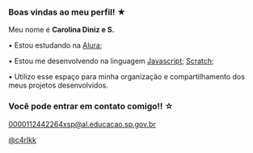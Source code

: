 ### Boas vindas ao meu perfil! ★
Meu nome é **Carolina Diniz e S.**

• Estou estudando na [Alura](https://www.alura.com.br/);

• Estou me desenvolvendo na linguagem [Javascript](https://p5js.org/); [Scratch](https://scratch.mit.edu/);

• Utilizo esse espaço para minha organização e compartilhamento dos meus projetos desenvolvidos.

### Você pode entrar em contato comigo!! ☆

0000112442264xsp@al.educacao.sp.gov.br

[@c4rlkk](https://github.com/c4rlkk)
